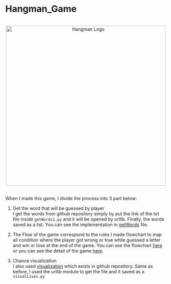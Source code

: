 # Hangman_Game

<div align="center">
  <br>
  <img src="https://i.gyazo.com/81ca3e17a698bd712d0766d50ca0cef7.png" alt="Hangman Logo" width="500">
</div>

<br>

When I made this game, I divide the process into 3 part below:
1. Get the word that will be guessed by player <br>
   I get the words from github repository simply by put the link of the txt file inside `getWords1.py` and it will be opened by urllib. Finally, the words saved as a list. You can see the implementation in [getWords](https://github.com/Ditra02/Hangman_game/tree/main/getWord) file.

2. The Flow of the game correspond to the rules
   I made flowchart to map all condition where the player got wrong or true while guessed a letter and win or lose at the end of the game. You can see the flowchart [here](https://github.com/Ditra02/Hangman_game/blob/main/hangman_flowchart.drawio.png) or you can see the detail of the game [here](https://en.wikipedia.org/wiki/Hangman_(game)).
   
3. Chance visualization <br>
   I also used [visualization](https://raw.githubusercontent.com/kying18/hangman/master/hangman_visual.py) which exists in github repository. Same as before, I used the urllib module to get the file and it saved as a `visualLives.py`
